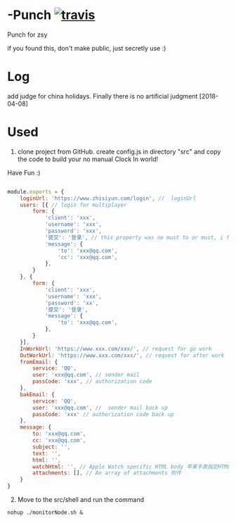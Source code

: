 # -Punch  [![travis](https://travis-ci.org/SpadeGod/Punch.svg?branch=master)](https://travis-ci.org/SpadeGod/Punch)
 Punch for zsy
 
 if you found this, don't make public, just secretly use :)



# Log

add judge for china holidays. Finally there is no artificial judgment  [2018-04-08]

# Used

1. clone project from GitHub. create config.js in directory "src" and copy the code to build your no manual Clock In world!

Have Fun :)

```javascript

module.exports = {
    loginUrl: 'https://www.zhisiyun.com/login', //  loginUrl
    users: [{ // login for multiplayer
        form: { 
            'client': 'xxx',
            'username': 'xxx',
            'password': 'xxx',
            '提交': '登录', // this property was no must to or must, i forgot... just write it.
            'message': {
                'to': 'xxx@qq.com',
                'cc': 'xxx@qq.com',
            },
        }
    }, {
        form: {
            'client': 'xxx',
            'username': 'xxx',
            'password': 'xx',
            '提交': '登录',
            'message': {
                'to': 'xxx@qq.com',
            },
        }
    }],
    InWorkUrl: 'https://www.xxx.com/xxx/', // request for go work
    OutWorkUrl: 'https://www.xxx.com/xxx/', // request for after work
    fromEmail: {
        service: 'QQ',
        user: 'xxx@qq.com', // sender mail
        passCode: 'xxx', // authorization code
    },
    bakEmail: {
        service: 'QQ',
        user: 'xxx@qq.com', //  sender mail back up
        passCode: 'xxx' // authorization code back up
    },
    message: {
        to: 'xxx@qq.com',
        cc: 'xxx@qq.com',
        subject: '', 
        text: '', 
        html: '',
        watchHtml: '', // Apple Watch specific HTML body 苹果手表指定HTML格式
        attachments: [], // An array of attachments 附件
    }
}

```

2. Move to the src/shell and run the command

```shell
nohup ./monitorNode.sh &
```


